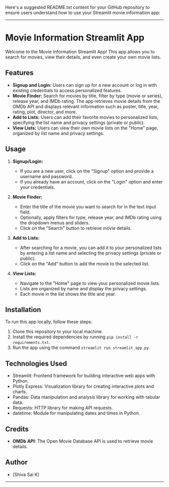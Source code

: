 Here's a suggested README.txt content for your GitHub repository to ensure users understand how to use your Streamlit movie information app:

---

# Movie Information Streamlit App

Welcome to the Movie Information Streamlit App! This app allows you to search for movies, view their details, and even create your own movie lists.

## Features

- **Signup and Login:** Users can sign up for a new account or log in with existing credentials to access personalized features.
- **Movie Finder:** Search for movies by title, filter by type (movie or series), release year, and IMDb rating. The app retrieves movie details from the OMDb API and displays relevant information such as poster, title, year, rating, plot, director, and more.
- **Add to Lists:** Users can add their favorite movies to personalized lists, specifying the list name and privacy settings (private or public).
- **View Lists:** Users can view their own movie lists on the "Home" page, organized by list name and privacy settings.

## Usage

1. **Signup/Login:** 
    - If you are a new user, click on the "Signup" option and provide a username and password.
    - If you already have an account, click on the "Login" option and enter your credentials.

2. **Movie Finder:**
    - Enter the title of the movie you want to search for in the text input field.
    - Optionally, apply filters for type, release year, and IMDb rating using the dropdown menus and sliders.
    - Click on the "Search" button to retrieve movie details.

3. **Add to Lists:**
    - After searching for a movie, you can add it to your personalized lists by entering a list name and selecting the privacy settings (private or public).
    - Click on the "Add" button to add the movie to the selected list.

4. **View Lists:**
    - Navigate to the "Home" page to view your personalized movie lists.
    - Lists are organized by name and display the privacy settings.
    - Each movie in the list shows the title and year.

## Installation

To run this app locally, follow these steps:

1. Clone this repository to your local machine.
2. Install the required dependencies by running `pip install -r requirements.txt`.
3. Run the app using the command `streamlit run streamlit_app.py`.

## Technologies Used

- Streamlit: Frontend framework for building interactive web apps with Python.
- Plotly Express: Visualization library for creating interactive plots and charts.
- Pandas: Data manipulation and analysis library for working with tabular data.
- Requests: HTTP library for making API requests.
- datetime: Module for manipulating dates and times in Python.

## Credits

- **OMDb API:** The Open Movie Database API is used to retrieve movie details.

## Author

- [Shiva Sai K]

---
